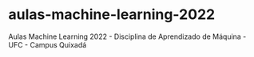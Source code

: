# aulas-machine-learning-2022
Aulas Machine Learning 2022 - Disciplina de Aprendizado de Máquina - UFC - Campus Quixadá
